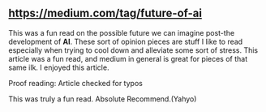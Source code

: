 ## https://medium.com/tag/future-of-ai
This was a fun read on the possible future we can imagine post-the development of **AI**. These sort of opinion pieces are stuff I like to read especially when trying to cool down and alleviate some sort of stress. This article was a fun read, and medium in general is great for pieces of that same ilk. I enjoyed this article.

Proof reading:
Article checked for typos

This was truly a fun read. Absolute Recommend.(Yahyo)